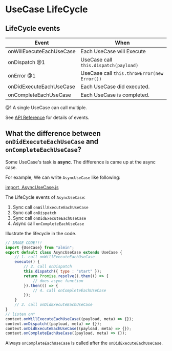 # UseCase LifeCycle

## LifeCycle events

| Event                    | When                                   | 
|--------------------------|----------------------------------------|
| onWillExecuteEachUseCase | Each UseCase will Execute              |
| onDispatch @1            | UseCase call `this.dispatch(payload)`  |
| onError @1               | UseCase call `this.throwError(new Error())` |
| onDidExecuteEachUseCase  | Each UseCase did executed.             |
| onCompleteEachUseCase    | Each UseCase is completed.             |

@1 A single UseCase can call multiple.

See [API Reference](https://almin.js.org/docs/) for details of events.

## What the difference between `onDidExecuteEachUseCase` and `onCompleteEachUseCase`?

Some UseCase's task is **async**.
The difference is came up at the async case.

For example,  We can write `AsyncUseCase` like following: 

[import, AsyncUseCase.js](src/AsyncUseCase.js)

The LifeCycle events of `AsyncUseCase`:

1. Sync call `onWillExecuteEachUseCase`
2. Sync call `onDispatch`
3. Sync call `onDidExecuteEachUseCase`
4. Async call `onCompleteEachUseCase`

Illustrate the lifecycle in the code.

```js
// IMAGE CODE!!!
import {UseCase} from "almin";
export default class AsyncUseCase extends UseCase {
    // 1. call onWillExecuteEachUseCase
    execute() {
        // 2. call onDispatch
        this.dispatch({ type : "start" });
        return Promise.resolve().then(() => {
            // does async function
        }).then(() => {
            // 4. call onCompleteEachUseCase
        });
    }
    // 3. call onDidExecuteEachUseCase
}
// listen on*
context.onWillExecuteEachUseCase((payload, meta) => {});
context.onDispatch((payload, meta) => {});
context.onDidExecuteEachUseCase((payload, meta) => {});
context.onCompleteEachUseCase((payload, meta) => {});
```

Always `onCompleteEachUseCase` is called after the `onDidExecuteEachUseCase`.
